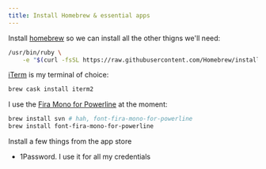 ```yaml
---
title: Install Homebrew & essential apps
---
```


Install [homebrew](https://brew.sh) so we can install all the other thigns we'll need:

```sh
/usr/bin/ruby \
    -e "$(curl -fsSL https://raw.githubusercontent.com/Homebrew/install/master/install)"
```

[iTerm](https://iterm2.com) is my terminal of choice:

```sh
brew cask install iterm2
```

I use the [Fira Mono for Powerline](https://github.com/powerline/fonts) at the moment:

```sh
brew install svn # hah, font-fira-mono-for-powerline
brew install font-fira-mono-for-powerline
```

Install a few things from the app store

- 1Password. I use it for all my credentials
